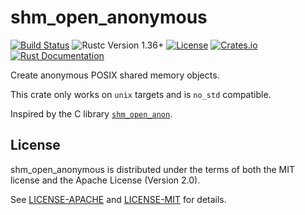 shm_open_anonymous
==================
[![Build Status](https://github.com/calebzulawski/shm_open_anonymous/workflows/Build/badge.svg?branch=master)](https://github.com/calebzulawski/shm_open_anonymous/actions)
![Rustc Version 1.36+](https://img.shields.io/badge/rustc-1.36+-lightgray.svg)
[![License](https://img.shields.io/crates/l/shm_open_anonymous)](https://crates.io/crates/shm_open_anonymous)
[![Crates.io](https://img.shields.io/crates/v/shm_open_anonymous)](https://crates.io/crates/shm_open_anonymous)
[![Rust Documentation](https://img.shields.io/badge/api-rustdoc-blue.svg)](https://docs.rs/shm_open_anonymous)

Create anonymous POSIX shared memory objects.

This crate only works on `unix` targets and is `no_std` compatible.

Inspired by the C library [`shm_open_anon`](https://github.com/lassik/shm_open_anon).

## License
shm_open_anonymous is distributed under the terms of both the MIT license and the Apache License (Version 2.0).

See [LICENSE-APACHE](LICENSE-APACHE) and [LICENSE-MIT](LICENSE-MIT) for details.
